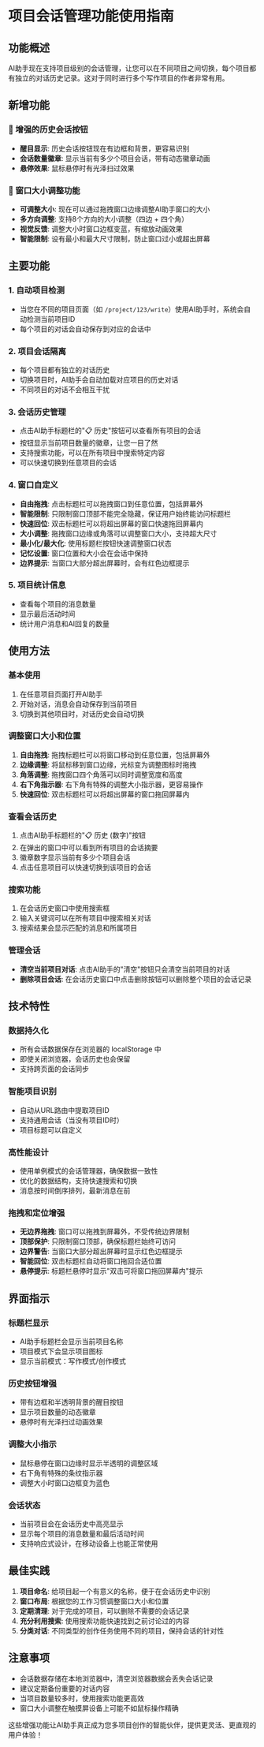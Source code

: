 # 项目会话管理功能使用指南

## 功能概述

AI助手现在支持项目级别的会话管理，让您可以在不同项目之间切换，每个项目都有独立的对话历史记录。这对于同时进行多个写作项目的作者非常有用。

## 新增功能

### 🎯 增强的历史会话按钮
- **醒目显示**: 历史会话按钮现在有边框和背景，更容易识别
- **会话数量徽章**: 显示当前有多少个项目会话，带有动态徽章动画
- **悬停效果**: 鼠标悬停时有光泽扫过效果

### 📏 窗口大小调整功能
- **可调整大小**: 现在可以通过拖拽窗口边缘调整AI助手窗口的大小
- **多方向调整**: 支持8个方向的大小调整（四边 + 四个角）
- **视觉反馈**: 调整大小时窗口边框变蓝，有缩放动画效果
- **智能限制**: 设有最小和最大尺寸限制，防止窗口过小或超出屏幕

## 主要功能

### 1. 自动项目检测
- 当您在不同的项目页面（如 `/project/123/write`）使用AI助手时，系统会自动检测当前项目ID
- 每个项目的对话会自动保存到对应的会话中

### 2. 项目会话隔离
- 每个项目都有独立的对话历史
- 切换项目时，AI助手会自动加载对应项目的历史对话
- 不同项目的对话不会相互干扰

### 3. 会话历史管理
- 点击AI助手标题栏的"📋 历史"按钮可以查看所有项目的会话
- 按钮显示当前项目数量的徽章，让您一目了然
- 支持搜索功能，可以在所有项目中搜索特定内容
- 可以快速切换到任意项目的会话

### 4. 窗口自定义
- **自由拖拽**: 点击标题栏可以拖拽窗口到任意位置，包括屏幕外
- **智能限制**: 只限制窗口顶部不能完全隐藏，保证用户始终能访问标题栏
- **快速回位**: 双击标题栏可以将超出屏幕的窗口快速拖回屏幕内
- **大小调整**: 拖拽窗口边缘或角落可以调整窗口大小，支持超大尺寸
- **最小化/最大化**: 使用标题栏按钮快速调整窗口状态
- **记忆设置**: 窗口位置和大小会在会话中保持
- **边界提示**: 当窗口大部分超出屏幕时，会有红色边框提示

### 5. 项目统计信息
- 查看每个项目的消息数量
- 显示最后活动时间
- 统计用户消息和AI回复的数量

## 使用方法

### 基本使用
1. 在任意项目页面打开AI助手
2. 开始对话，消息会自动保存到当前项目
3. 切换到其他项目时，对话历史会自动切换

### 调整窗口大小和位置
1. **自由拖拽**: 拖拽标题栏可以将窗口移动到任意位置，包括屏幕外
2. **边缘调整**: 将鼠标移到窗口边缘，光标变为调整图标时拖拽
3. **角落调整**: 拖拽窗口四个角落可以同时调整宽度和高度
4. **右下角指示器**: 右下角有特殊的调整大小指示器，更容易操作
5. **快速回位**: 双击标题栏可以将超出屏幕的窗口拖回屏幕内

### 查看会话历史
1. 点击AI助手标题栏的"📋 历史 (数字)"按钮
2. 在弹出的窗口中可以看到所有项目的会话摘要
3. 徽章数字显示当前有多少个项目会话
4. 点击任意项目可以快速切换到该项目的会话

### 搜索功能
1. 在会话历史窗口中使用搜索框
2. 输入关键词可以在所有项目中搜索相关对话
3. 搜索结果会显示匹配的消息和所属项目

### 管理会话
- **清空当前项目对话**: 点击AI助手的"清空"按钮只会清空当前项目的对话
- **删除项目会话**: 在会话历史窗口中点击删除按钮可以删除整个项目的会话记录

## 技术特性

### 数据持久化
- 所有会话数据保存在浏览器的 localStorage 中
- 即使关闭浏览器，会话历史也会保留
- 支持跨页面的会话同步

### 智能项目识别
- 自动从URL路由中提取项目ID
- 支持通用会话（当没有项目ID时）
- 项目标题可以自定义

### 高性能设计
- 使用单例模式的会话管理器，确保数据一致性
- 优化的数据结构，支持快速搜索和切换
- 消息按时间倒序排列，最新消息在前

### 拖拽和定位增强
- **无边界拖拽**: 窗口可以拖拽到屏幕外，不受传统边界限制
- **顶部保护**: 只限制窗口顶部，确保标题栏始终可访问
- **边界警告**: 当窗口大部分超出屏幕时显示红色边框提示
- **智能回位**: 双击标题栏自动将窗口拖回合适位置
- **悬停提示**: 标题栏悬停时显示"双击可将窗口拖回屏幕内"提示

## 界面指示

### 标题栏显示
- AI助手标题栏会显示当前项目名称
- 项目模式下会显示项目图标
- 显示当前模式：写作模式/创作模式

### 历史按钮增强
- 带有边框和半透明背景的醒目按钮
- 显示项目数量的动态徽章
- 悬停时有光泽扫过动画效果

### 调整大小指示
- 鼠标悬停在窗口边缘时显示半透明的调整区域
- 右下角有特殊的条纹指示器
- 调整大小时窗口边框变为蓝色

### 会话状态
- 当前项目会在会话历史中高亮显示
- 显示每个项目的消息数量和最后活动时间
- 支持响应式设计，在移动设备上也能正常使用

## 最佳实践

1. **项目命名**: 给项目起一个有意义的名称，便于在会话历史中识别
2. **窗口布局**: 根据您的工作习惯调整窗口大小和位置
3. **定期清理**: 对于完成的项目，可以删除不需要的会话记录
4. **充分利用搜索**: 使用搜索功能快速找到之前讨论过的内容
5. **分类对话**: 不同类型的创作任务使用不同的项目，保持会话的针对性

## 注意事项

- 会话数据存储在本地浏览器中，清空浏览器数据会丢失会话记录
- 建议定期备份重要的对话内容
- 当项目数量较多时，使用搜索功能更高效
- 窗口大小调整在触摸屏设备上可能不如鼠标操作精确

这些增强功能让AI助手真正成为您多项目创作的智能伙伴，提供更灵活、更直观的用户体验！
